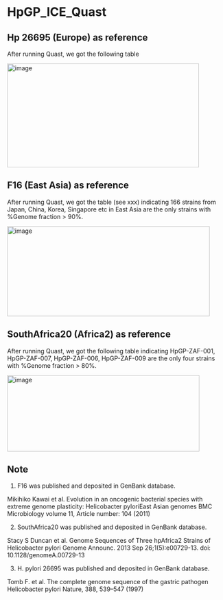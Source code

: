 # HpGP_ICE_Quast

## Hp 26695 (Europe) as reference

After running Quast, we got the following table 

<img width="447" height="241" alt="image" src="https://github.com/user-attachments/assets/33228ebf-33cd-4b1c-8a5c-fe76a61d400b" />

## F16 (East Asia) as reference

After running Quast, we got the table (see xxx) indicating 166 strains from Japan, China, Korea, Singapore etc in East Asia are the only
strains with %Genome fraction > 90%.  

<img width="472" height="209" alt="image" src="https://github.com/user-attachments/assets/e6ea368a-bb85-47c5-a5cc-c947e73d442c" />

## SouthAfrica20 (Africa2) as reference

After running Quast, we got the following table indicating HpGP-ZAF-001, HpGP-ZAF-007, HpGP-ZAF-006, HpGP-ZAF-009 are the only
four strains with %Genome fraction > 80%.  

<img width="448" height="177" alt="image" src="https://github.com/user-attachments/assets/64842df4-6a93-4feb-b662-5f6712290b3a" />

## Note

1. F16 was published and deposited in GenBank database.

Mikihiko Kawai et al. Evolution in an oncogenic bacterial species with extreme genome plasticity: Helicobacter pyloriEast Asian genomes
BMC Microbiology volume 11, Article number: 104 (2011)

2. SouthAfrica20 was published and deposited in GenBank database.

Stacy S Duncan et al. Genome Sequences of Three hpAfrica2 Strains of Helicobacter pylori
Genome Announc. 2013 Sep 26;1(5):e00729-13. doi: 10.1128/genomeA.00729-13

3. H. pylori 26695 was published and deposited in GenBank database.

Tomb F. et al. The complete genome sequence of the gastric pathogen Helicobacter pylori
Nature, 388, 539–547 (1997)
